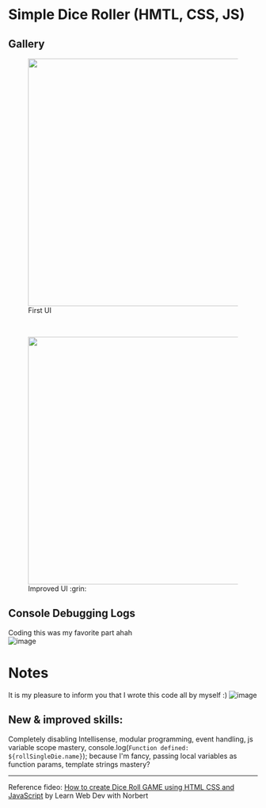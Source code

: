 # Simple Dice Roller (HMTL, CSS, JS)
## Gallery
<figure display="inline-block">
  <img src="https://github.com/user-attachments/assets/8b70a12a-c407-4013-9885-d2767bfbd30e" width="500"/> <br/>
  <figcaption>First UI</figcaption>
</figure>
<br/>
<figure display="inline-block">
  <img src="https://github.com/user-attachments/assets/26c32c27-bd40-4192-9bd7-d664c441d507" width="500"/> <br/>
  <figcaption>Improved UI :grin:</figcaption>
</figure>

## Console Debugging Logs
Coding this was my favorite part ahah <br/>
![image](https://github.com/user-attachments/assets/8d38fb61-152a-4216-bc76-0ad04db27c74)

# Notes
It is my pleasure to inform you that I wrote this code all by myself :)
![image](https://github.com/user-attachments/assets/bff10a3c-4a09-4a67-bfe1-766125bea6b5) <br/>

## New & improved skills:
Completely disabling Intellisense, modular programming, event handling, js variable scope mastery, console.log(`Function defined: ${rollSingleDie.name}`); because I'm fancy, passing local variables as function params, template strings mastery?

---
Reference fideo: [How to create Dice Roll GAME using HTML CSS and JavaScript](https://youtu.be/Wi-2jF2VC_4) by Learn Web Dev with Norbert
